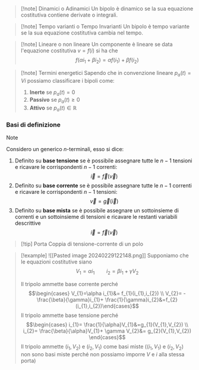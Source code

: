 >[!note] Dinamici o Adinamici
>Un bipolo è dinamico se la sua equazione costitutiva contiene derivate o integrali.

>[!note] Tempo varianti o Tempo Invarianti
>Un bipolo è tempo variante se la sua equazione costitutiva cambia nel tempo.

>[!note] Lineare o non lineare
>Un componente è lineare se data l'equazione costitutiva $v=f(i)$ si ha che $$f(\alpha i_{1}+ \beta i_{2})=\alpha f(i_{1})+\beta f(i_{2})$$

>[!note] Termini energetici
>Sapendo che in convenzione lineare $p_{a}(t)=Vi$ possiamo classificare i bipoli come:
>1. **Inerte** se $p_{a}(t)=0$
>2. **Passivo** se $p_{a}(t)\geq0$
>3. **Attivo** se $p_{a}(t)\in\mathbb{R}$

### Basi di definizione
>[!note]
>Considero un generico $n$-terminali, esso si dice:
>
>1. Definito su **base tensione** se è possibile assegnare tutte le $n-1$ tensioni e ricavare le corrispondenti $n-1$ correnti: $$\overrightarrow{i}= \overrightarrow{f}(\overrightarrow{v})$$
>2. Definito su **base corrente** se è possibile assegnare tutte le $n-1$ correnti e ricavare le corrispondenti $n-1$ tensioni: $$\overrightarrow{v}=\overrightarrow{g}(\overrightarrow{i})$$
>3. Definito su **base mista** se è possibile assegnare un sottoinsieme di correnti e un sottoinsieme di tensioni e ricavare le restanti variabili descrittive $$\overrightarrow{i}=\overrightarrow{f}(\overrightarrow{v})$$

>[!tip] Porta
>Coppia di tensione-corrente di un polo

>[!example]
>![[Pasted image 20240229122148.png]]
>Supponiamo che le equazioni costitutive siano $$V_{1}=\alpha i_{1}\qquad i_{2}=\beta i_{1}+\gamma V_{2}$$
>
>Il tripolo ammette base corrente perché $$\begin{cases}
V_{1}=\alpha i_{1}&= f_{1}(i_{1},i_{2}) \\
V_{2}= - \frac{\beta}{\gamma}i_{1}+ \frac{1}{\gamma}i_{2}&=f_{2}
(i_{1},i_{2})\end{cases}$$
>Il tripolo ammette base tensione perché $$\begin{cases}
i_{1}= \frac{1}{\alpha}V_{1}&=g_{1}(V_{1},V_{2}) \\
i_{2}= \frac{\beta}{\alpha}V_{1}+ \gamma V_{2}&= g_{2}(V_{1},V_{2})
\end{cases}$$
>Il tripolo ammette $(i_{1},V_{2})$ e $(i_{2},V_{1})$ come basi miste ($(i_{1},V_{1})$ e $(i_{2},V_{2})$ non sono basi miste perché non possiamo imporre $V$ e $i$ alla stessa porta)

